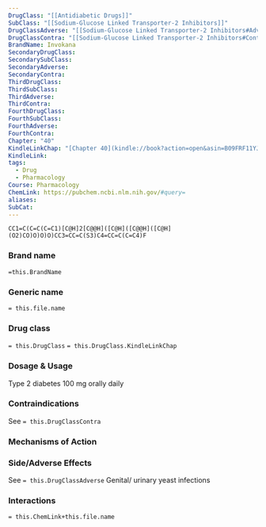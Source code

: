 ```yaml
---
DrugClass: "[[Antidiabetic Drugs]]"
SubClass: "[[Sodium-Glucose Linked Transporter-2 Inhibitors]]"
DrugClassAdverse: "[[Sodium-Glucose Linked Transporter-2 Inhibitors#Adverse Reactions]]"
DrugClassContra: "[[Sodium-Glucose Linked Transporter-2 Inhibitors#Contraindications]]"
BrandName: Invokana
SecondaryDrugClass: 
SecondarySubClass: 
SecondaryAdverse: 
SecondaryContra: 
ThirdDrugClass: 
ThirdSubClass: 
ThirdAdverse: 
ThirdContra: 
FourthDrugClass: 
FourthSubClass: 
FourthAdverse: 
FourthContra: 
Chapter: "40"
KindleLinkChap: "[Chapter 40](kindle://book?action=open&asin=B09FRF11YJ&location=22730)"
KindleLink: 
tags:
  - Drug
  - Pharmacology
Course: Pharmacology
ChemLink: https://pubchem.ncbi.nlm.nih.gov/#query=
aliases: 
SubCat:
---
```

```smiles
CC1=C(C=C(C=C1)[C@H]2[C@@H]([C@H]([C@@H]([C@H](O2)CO)O)O)O)CC3=CC=C(S3)C4=CC=C(C=C4)F
```

### Brand name
`=this.BrandName`

### Generic name
`= this.file.name`

### Drug class 
`= this.DrugClass`
	`= this.DrugClass.KindleLinkChap`

### Dosage & Usage
Type 2 diabetes
100 mg orally daily

### Contraindications
See `= this.DrugClassContra`

### Mechanisms of Action


### Side/Adverse Effects
See `= this.DrugClassAdverse`
Genital/ urinary yeast infections

### Interactions

`= this.ChemLink+this.file.name`

